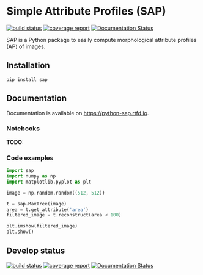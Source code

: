 # Simple Attribute Profiles (SAP)


[![build status](https://gitlab.inria.fr/fguiotte/sap/badges/master/pipeline.svg)](https://gitlab.inria.fr/fguiotte/sap/pipelines/latest)
[![coverage report](https://gitlab.inria.fr/fguiotte/sap/badges/master/coverage.svg)](https://gitlab.inria.fr/fguiotte/sap/commits/master)
[![Documentation Status](https://readthedocs.org/projects/python-sap/badge/?version=master)](https://python-sap.readthedocs.io/en/master)


SAP is a Python package to easily compute morphological attribute
profiles (AP) of images.

## Installation

```shell
pip install sap
```

## Documentation

Documentation is available on <https://python-sap.rtfd.io>.

### Notebooks

**TODO:**

### Code examples

```python
import sap
import numpy as np
import matplotlib.pyplot as plt

image = np.random.random((512, 512))

t = sap.MaxTree(image)
area = t.get_attribute('area')
filtered_image = t.reconstruct(area < 100)

plt.imshow(filtered_image)
plt.show()
```

## Develop status

[![build status](https://gitlab.inria.fr/fguiotte/sap/badges/develop/pipeline.svg)](https://gitlab.inria.fr/fguiotte/sap/pipelines?scope=branches)
[![coverage report](https://gitlab.inria.fr/fguiotte/sap/badges/develop/coverage.svg)](https://gitlab.inria.fr/fguiotte/sap/commits/develop)
[![Documentation Status](https://readthedocs.org/projects/python-sap/badge/?version=develop)](https://python-sap.readthedocs.io/en/develop)
